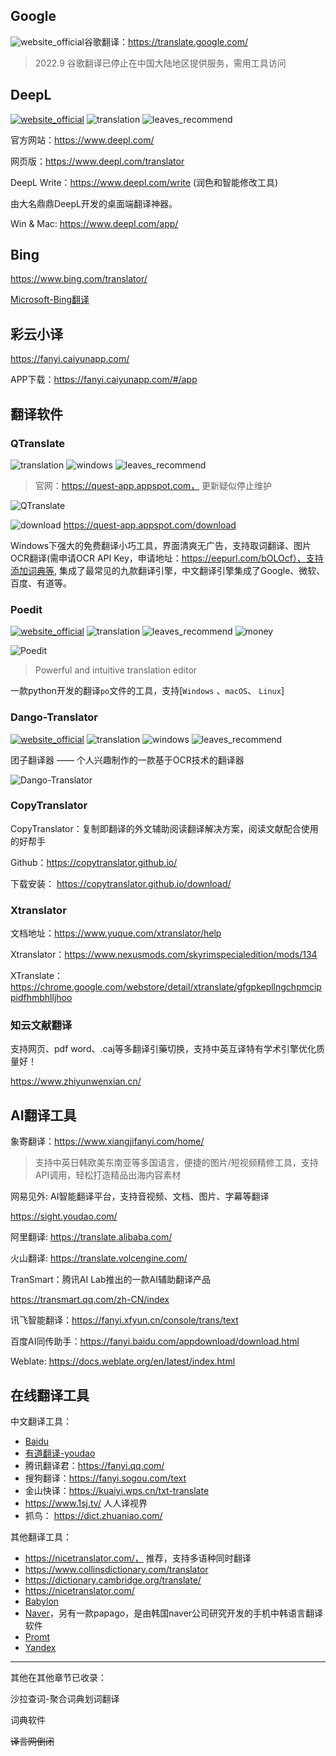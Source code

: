 ## Google

![website_official](https://gitbook07.oss-cn-hangzhou.aliyuncs.com/website_official.svg)谷歌翻译：https://translate.google.com/

> 2022.9 谷歌翻译已停止在中国大陆地区提供服务，需用工具访问

## DeepL
[![website_official](https://gitbook07.oss-cn-hangzhou.aliyuncs.com/website_official.svg)](https://www.deepl.com/) ![translation](https://gitbook07.oss-cn-hangzhou.aliyuncs.com/translation.svg)  ![leaves_recommend](https://gitbook07.oss-cn-hangzhou.aliyuncs.com/leaves_rec.svg)   

官方网站：https://www.deepl.com/

网页版：https://www.deepl.com/translator

DeepL Write：https://www.deepl.com/write  (润色和智能修改工具)

由大名鼎鼎DeepL开发的桌面端翻译神器。

Win & Mac: https://www.deepl.com/app/

## Bing

https://www.bing.com/translator/ 

[Microsoft-Bing翻译](https://www.bing.com/translator)

## 彩云小译

https://fanyi.caiyunapp.com/

APP下载：https://fanyi.caiyunapp.com/#/app

## 翻译软件

### QTranslate
![translation](https://gitbook07.oss-cn-hangzhou.aliyuncs.com/translation.svg) ![windows](https://gitbook07.oss-cn-hangzhou.aliyuncs.com/windows.svg) ![leaves_recommend](https://gitbook07.oss-cn-hangzhou.aliyuncs.com/leaves_rec.svg) 

> 官网：https://quest-app.appspot.com， 更新疑似停止维护

![QTranslate](../../.gitbook/assets/z-study-lang-q-translate.jpg)

![download](https://gitbook07.oss-cn-hangzhou.aliyuncs.com/download.svg) https://quest-app.appspot.com/download

Windows下强大的免费翻译小巧工具，界面清爽无广告，支持取词翻译、图片OCR翻译(需申请OCR API Key，申请地址：https://eepurl.com/bOLOcf）、支持添加词典等, 集成了最常见的九款翻译引擎，中文翻译引擎集成了Google、微软、百度、有道等。

### Poedit  
[![website_official](https://gitbook07.oss-cn-hangzhou.aliyuncs.com/website_official.svg)](https://poedit.net/) ![translation](https://gitbook07.oss-cn-hangzhou.aliyuncs.com/translation.svg)  ![leaves_recommend](https://gitbook07.oss-cn-hangzhou.aliyuncs.com/leaves_rec.svg)  ![money](https://gitbook07.oss-cn-hangzhou.aliyuncs.com/money_pay.svg) 

![Poedit](../../.gitbook/assets/z-study-lang-poedit.jpg)

> Powerful and intuitive translation editor

一款python开发的翻译`po`文件的工具，支持[`Windows` 、`macOS`、 `Linux`]

### Dango-Translator
[![website_official](https://gitbook07.oss-cn-hangzhou.aliyuncs.com/website_official.svg)](https://github.com/PantsuDango/Dango-Translator) ![translation](https://gitbook07.oss-cn-hangzhou.aliyuncs.com/translation.svg) ![windows](https://gitbook07.oss-cn-hangzhou.aliyuncs.com/windows.svg) ![leaves_recommend](https://gitbook07.oss-cn-hangzhou.aliyuncs.com/leaves_rec.svg) 

团子翻译器 —— 个人兴趣制作的一款基于OCR技术的翻译器

![Dango-Translator](../../.gitbook/assets/z-study-lang-dango-translate.jpg)

### CopyTranslator

CopyTranslator：复制即翻译的外文辅助阅读翻译解决方案，阅读文献配合使用的好帮手

Github：https://copytranslator.github.io/

下载安装： https://copytranslator.github.io/download/

### Xtranslator

文档地址：https://www.yuque.com/xtranslator/help

Xtranslator：https://www.nexusmods.com/skyrimspecialedition/mods/134

XTranslate：https://chrome.google.com/webstore/detail/xtranslate/gfgpkepllngchpmcippidfhmbhlljhoo

### 知云文献翻译

支持网页、pdf word、.caj等多翻译引藥切换，支持中英互译特有学术引擎优化质量好！

https://www.zhiyunwenxian.cn/

## AI翻译工具

象寄翻译：https://www.xiangjifanyi.com/home/

> 支持中英日韩欧美东南亚等多国语言，便捷的图片/短视频精修工具，支持API调用，轻松打造精品出海内容素材

网易见外: AI智能翻译平台，支持音视频、文档、图片、字幕等翻译

https://sight.youdao.com/

阿里翻译: https://translate.alibaba.com/

火山翻译: https://translate.volcengine.com/

TranSmart：腾讯AI Lab推出的一款AI辅助翻译产品

https://transmart.qq.com/zh-CN/index

讯飞智能翻译：https://fanyi.xfyun.cn/console/trans/text

百度AI同传助手：https://fanyi.baidu.com/appdownload/download.html

Weblate: https://docs.weblate.org/en/latest/index.html

## 在线翻译工具

中文翻译工具：
- [Baidu](http://fanyi.baidu.com/)
- [有道翻译-youdao](http://fanyi.youdao.com/)
- 腾讯翻译君：https://fanyi.qq.com/
- 搜狗翻译：https://fanyi.sogou.com/text
- 金山快译：https://kuaiyi.wps.cn/txt-translate
- https://www.1sj.tv/ 人人译视界
- 抓鸟： https://dict.zhuaniao.com/

其他翻译工具：

- https://nicetranslator.com/， 推荐，支持多语种同时翻译
- https://www.collinsdictionary.com/translator
- https://dictionary.cambridge.org/translate/
- https://nicetranslator.com/
- [Babylon](http://translation.babylon-software.com/)
- [Naver](http://translate.naver.com/)，另有一款papago，是由韩国naver公司研究开发的手机中韩语言翻译软件
- [Promt](http://www.online-translator.com/)
- [Yandex](https://translate.yandex.com/)

----

其他在其他章节已收录：

沙拉查词-聚合词典划词翻译

词典软件

~~译言网倒闭~~